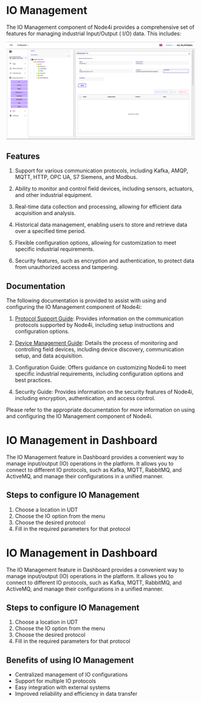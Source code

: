 # IO Management

The IO Management component of Node4i provides a comprehensive set of features for managing industrial Input/Output (
I/O) data. This includes:

![Event Groups](../../media/IO-add-pic.png "IO management in Node4i")

## Features

1. Support for various communication protocols, including Kafka, AMQP, MQTT, HTTP, OPC UA, S7 Siemens, and Modbus.

2. Ability to monitor and control field devices, including sensors, actuators, and other industrial equipment.

3. Real-time data collection and processing, allowing for efficient data acquisition and analysis.

4. Historical data management, enabling users to store and retrieve data over a specified time period.

5. Flexible configuration options, allowing for customization to meet specific industrial requirements.

6. Security features, such as encryption and authentication, to protect data from unauthorized access and tampering.

## Documentation

The following documentation is provided to assist with using and configuring the IO Management component of Node4i:

1. [Protocol Support Guide](./Protocol-Support.md): Provides information on the communication protocols supported by
   Node4i, including setup instructions and configuration options.

2. [Device Management Guide](./Device-Management.md): Details the process of monitoring and controlling field devices,
   including device discovery, communication setup, and data acquisition.

3. Configuration Guide: Offers guidance on customizing Node4i to meet specific industrial requirements, including
   configuration options and best practices.

4. Security Guide: Provides information on the security features of Node4i, including encryption, authentication, and
   access control.

Please refer to the appropriate documentation for more information on using and configuring the IO Management component
of Node4i.

# IO Management in Dashboard

The IO Management feature in Dashboard provides a convenient way to manage input/output (IO) operations in the platform.
It allows you to connect to different IO protocols, such as Kafka, MQTT, RabbitMQ, and ActiveMQ, and manage their
configurations in a unified manner.

## Steps to configure IO Management

1. Choose a location in UDT
2. Choose the IO option from the menu
3. Choose the desired protocol
4. Fill in the required parameters for that protocol

# IO Management in Dashboard

The IO Management feature in Dashboard provides a convenient way to manage input/output (IO) operations in the platform. It allows you to connect to different IO protocols, such as Kafka, MQTT, RabbitMQ, and ActiveMQ, and manage their configurations in a unified manner.

## Steps to configure IO Management
1. Choose a location in UDT
2. Choose the IO option from the menu
3. Choose the desired protocol
4. Fill in the required parameters for that protocol

## Benefits of using IO Management
- Centralized management of IO configurations
- Support for multiple IO protocols
- Easy integration with external systems
- Improved reliability and efficiency in data transfer
